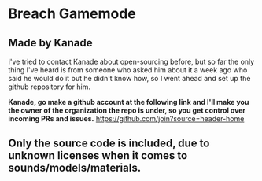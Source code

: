 # Breach Gamemode
## Made by Kanade

I've tried to contact Kanade about open-sourcing before, but so far the only thing I've heard is from someone who asked him about it a week ago who said he would do it but he didn't know how, so I went ahead and set up the github repository for him.

**Kanade, go make a github account at the following link and I'll make you the owner of the organization the repo is under, so you get control over incoming PRs and issues.**
https://github.com/join?source=header-home

## Only the source code is included, due to unknown licenses when it comes to sounds/models/materials.
